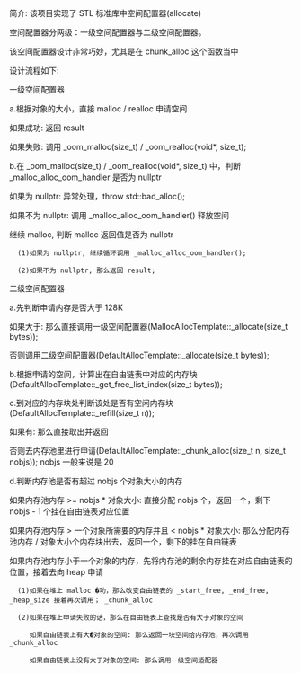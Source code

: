 简介: 该项目实现了 STL 标准库中空间配置器(allocate)

空间配置器分两级：一级空间配置器与二级空间配置器。

该空间配置器设计非常巧妙，尤其是在 chunk_alloc 这个函数当中



设计流程如下: 

一级空间配置器

a.根据对象的大小，直接 malloc / realloc 申请空间

  如果成功: 返回 result

  如果失败: 调用 _oom_malloc(size_t) / _oom_realloc(void*, size_t);

b.在 _oom_malloc(size_t) / _oom_realloc(void*, size_t) 中，判断 _malloc_alloc_oom_handler 是否为 nullptr

  如果为 nullptr: 异常处理，throw std::bad_alloc();

  如果不为 nullptr: 调用 _malloc_alloc_oom_handler() 释放空间

  继续 malloc, 判断 malloc 返回值是否为 nullptr

      (1)如果为 nullptr, 继续循环调用 _malloc_alloc_oom_handler();

      (2)如果不为 nullptr, 那么返回 result;


二级空间配置器 

a.先判断申请内存是否大于 128K 

  如果大于: 那么直接调用一级空间配置器(MallocAllocTemplate::_allocate(size_t bytes));

  否则调用二级空间配置器(DefaultAllocTemplate::_allocate(size_t bytes));

b.根据申请的空间，计算出在自由链表中对应的内存块(DefaultAllocTemplate::_get_free_list_index(size_t bytes));

c.到对应的内存块处判断该处是否有空闲内存块(DefaultAllocTemplate::_refill(size_t n));

  如果有: 那么直接取出并返回

  否则去内存池里进行申请(DefaultAllocTemplate::_chunk_alloc(size_t n, size_t nobjs)); nobjs 一般来说是 20

d.判断内存池是否有超过 nobjs 个对象大小的内存

  如果内存池内存 >= nobjs * 对象大小: 直接分配 nobjs 个，返回一个，剩下 nobjs - 1 个挂在自由链表对应位置

  如果内存池内存 > 一个对象所需要的内存并且 < nobjs * 对象大小: 那么分配内存池内存 / 对象大小个内存块出去，返回一个，剩下的挂在自由链表

  如果内存池内存小于一个对象的内存，先将内存池的剩余内存挂在对应自由链表的位置，接着去向 heap 申请

      (1)如果在堆上 malloc �功，那么改变自由链表的 _start_free, _end_free, _heap_size 接着再次调用； _chunk_alloc 

      (2)如果在堆上申请失败的话，那么在自由链表上查找是否有大于对象的空间

         如果自由链表上有大�对象的空间: 那么返回一块空间给内存池，再次调用 _chunk_alloc

         如果自由链表上没有大于对象的空间: 那么调用一级空间适配器
